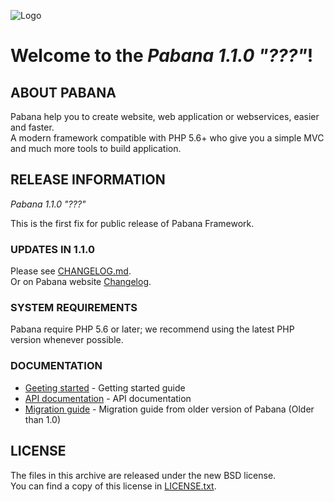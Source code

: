 ![Logo](https://pabana.futurasoft.fr/img/logo_github.png)

# Welcome to the *Pabana 1.1.0 "???"*!

## ABOUT PABANA

Pabana help you to create website, web application or webservices, easier and faster.  
A modern framework compatible with PHP 5.6+ who give you a simple MVC and much more tools to build application.

## RELEASE INFORMATION

*Pabana 1.1.0 "???"*

This is the first fix for public release of Pabana Framework.

### UPDATES IN 1.1.0

Please see [CHANGELOG.md](CHANGELOG.md).  
Or on Pabana website [Changelog](https://pabana.futurasoft.fr/about/changelog/).

### SYSTEM REQUIREMENTS

Pabana require PHP 5.6 or later; we recommend using the latest PHP version whenever possible.

### DOCUMENTATION

* [Geeting started](https://pabana.futurasoft.fr/documentation/1.1.0/getting-started/) - Getting started guide
* [API documentation](https://pabana.futurasoft.fr/api/1.1.0/) - API documentation
* [Migration guide](https://pabana.futurasoft.fr/documentation/1.0.0/migration/) - Migration guide from older version of Pabana (Older than 1.0)

## LICENSE

The files in this archive are released under the new BSD license.  
You can find a copy of this license in [LICENSE.txt](LICENSE.txt).